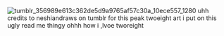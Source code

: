 
![tumblr_356989e613c362de5d9a9765af57c30a_10ece557_1280](https://github.com/user-attachments/assets/7334d712-80c1-468b-8dc3-80c41e09a23e)
uhh credits to neshiandraws on tumblr for this peak twoeight art i put on this ugly read me thingy ohhh how i ,lvoe tworeight

